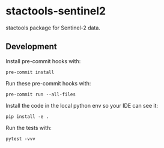 # stactools-sentinel2

stactools package for Sentinel-2 data.



## Development

Install pre-commit hooks with:

```commandline
pre-commit install
```

Run these pre-commit hooks with:

```commandline
pre-commit run --all-files
```

Install the code in the local python env so your IDE can see it:

```commandline
pip install -e .
```

Run the tests with:

```commandline
pytest -vvv
```